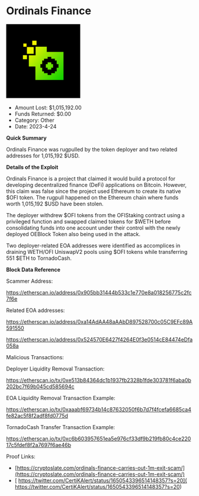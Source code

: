 # Ordinals Finance
![Ordinals Finance](/rektimages/Ordinals-Finance.png)
- Amount Lost: $1,015,192.00
- Funds Returned: $0.00
- Category: Other
- Date: 2023-4-24

**Quick Summary**

Ordinals Finance was rugpulled by the token deployer and two related addresses for 1,015,192 $USD. 

  


 **Details of the Exploit**

Ordinals Finance is a project that claimed it would build a protocol for developing decentralized finance (DeFi) applications on Bitcoin. However, this claim was false since the project used Ethereum to create its native $OFI token. The rugpull happened on the Ethereum chain where funds worth 1,015,192 $USD have been stolen.

The deployer withdrew $OFI tokens from the OFIStaking contract using a privileged function and swapped claimed tokens for $WETH before consolidating funds into one account under their control with the newly deployed OEBlock Token also being used in the attack.

Two deployer-related EOA addresses were identified as accomplices in draining WETH/OFI UniswapV2 pools using $OFI tokens while transferring 551 $ETH to TornadoCash.

  


 **Block Data Reference**

Scammer Address:

https://etherscan.io/address/0x905bb31444b533c1e770e8a018256775c2fc7f6e

  


Related EOA addresses:

https://etherscan.io/address/0xa14AdAA48aAAbD897528700c05C9EFc89A591550

https://etherscan.io/address/0x524570E6427f4264E0f3e0514cE84474eDfa058a

  


Malicious Transactions:

Deployer Liquidity Removal Transaction: 

https://etherscan.io/tx/0xe513b84364dc1b1937fb2328b1fde303781f6aba0b202bc7f69b045cd585694c

  


EOA Liquidity Removal Transaction Example: 

https://etherscan.io/tx/0xaaabf69734b14c87632050f6b7d7f4fcefa6685ca4fe82ac5f8f2adf8fd0775d

  


TornadoCash Transfer Transaction Example: 

https://etherscan.io/tx/0xc6b603957651ea5e976cf33df9b219fb80c4ce22017c5fdef8f2a7697f6ae46b


Proof Links:
- [https://cryptoslate.com/ordinals-finance-carries-out-1m-exit-scam/](https://cryptoslate.com/ordinals-finance-carries-out-1m-exit-scam/)
- [ https://twitter.com/CertiKAlert/status/1650543396514148357?s=20]( https://twitter.com/CertiKAlert/status/1650543396514148357?s=20)


